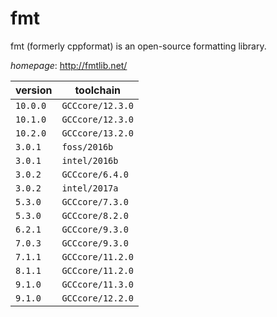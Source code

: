 # fmt

fmt (formerly cppformat) is an open-source formatting library.

*homepage*: <http://fmtlib.net/>

version | toolchain
--------|----------
``10.0.0`` | ``GCCcore/12.3.0``
``10.1.0`` | ``GCCcore/12.3.0``
``10.2.0`` | ``GCCcore/13.2.0``
``3.0.1`` | ``foss/2016b``
``3.0.1`` | ``intel/2016b``
``3.0.2`` | ``GCCcore/6.4.0``
``3.0.2`` | ``intel/2017a``
``5.3.0`` | ``GCCcore/7.3.0``
``5.3.0`` | ``GCCcore/8.2.0``
``6.2.1`` | ``GCCcore/9.3.0``
``7.0.3`` | ``GCCcore/9.3.0``
``7.1.1`` | ``GCCcore/11.2.0``
``8.1.1`` | ``GCCcore/11.2.0``
``9.1.0`` | ``GCCcore/11.3.0``
``9.1.0`` | ``GCCcore/12.2.0``
